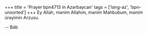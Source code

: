 +++
title = 'Prayer bpn4713 in Azərbaycan'
tags = ['lang-az', 'bpn-unsorted']
+++
Ey Allah, mənim Allahım, mənim Məhbubum, mənim ürəyimin Arzusu.

-- Báb
